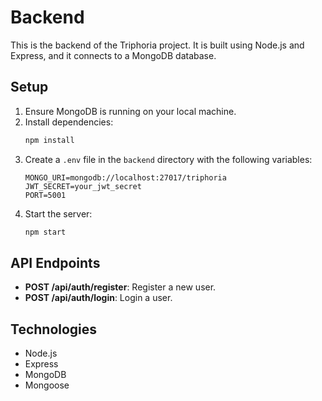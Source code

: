 # Backend

This is the backend of the Triphoria project. It is built using Node.js and Express, and it connects to a MongoDB database.

## Setup

1. Ensure MongoDB is running on your local machine.
2. Install dependencies:
   ```bash
   npm install
   ```
3. Create a `.env` file in the `backend` directory with the following variables:
   ```
   MONGO_URI=mongodb://localhost:27017/triphoria
   JWT_SECRET=your_jwt_secret
   PORT=5001
   ```
4. Start the server:
   ```bash
   npm start
   ```

## API Endpoints

- **POST /api/auth/register**: Register a new user.
- **POST /api/auth/login**: Login a user.

## Technologies

- Node.js
- Express
- MongoDB
- Mongoose
